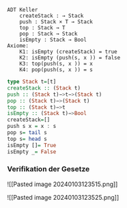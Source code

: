 ```pseudocode
ADT Keller
	createStack : → Stack
	push : Stack × T → Stack
	top : Stack → T
	pop : Stack → Stack
	isEmpty : Stack → Bool
Axiome:
	K1: isEmpty (createStack) = true
	K2: isEmpty (push(s, x )) = false
	K3: top(push(s, x )) = x
	K4: pop(push(s, x )) = s
```

```haskell
type Stack t=[t]
createStack :: (Stack t)
push :: (Stack t)−>t−>(Stack t)
pop :: (Stack t)−>(Stack t)
top :: (Stack t)−>t
isEmpty :: (Stack t)−>Bool
createStack=[]
push s x = x : s
pop s= tail s
top s= head s
isEmpty []= True
isEmpty _= False
```

### Verifikation der Gesetze


![[Pasted image 20240103123515.png]]

![[Pasted image 20240103123525.png]]
